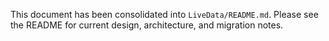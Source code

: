 This document has been consolidated into `LiveData/README.md`.
Please see the README for current design, architecture, and migration notes.
